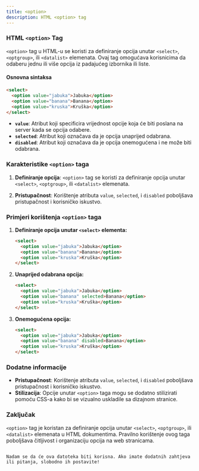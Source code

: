 ```yaml
---
title: <option>
description: HTML <option> tag
---
```


### HTML `<option>` Tag

`<option>` tag u HTML-u se koristi za definiranje opcija unutar `<select>`, `<optgroup>`, ili `<datalist>` elemenata. Ovaj tag omogućava korisnicima da odaberu jednu ili više opcija iz padajućeg izbornika ili liste.

#### Osnovna sintaksa

```html
<select>
  <option value="jabuka">Jabuka</option>
  <option value="banana">Banana</option>
  <option value="kruska">Kruška</option>
</select>
```

- **`value`**: Atribut koji specificira vrijednost opcije koja će biti poslana na server kada se opcija odabere.
- **`selected`**: Atribut koji označava da je opcija unaprijed odabrana.
- **`disabled`**: Atribut koji označava da je opcija onemogućena i ne može biti odabrana.

### Karakteristike `<option>` taga

1. **Definiranje opcija**:
   `<option>` tag se koristi za definiranje opcija unutar `<select>`, `<optgroup>`, ili `<datalist>` elemenata.

2. **Pristupačnost**:
   Korištenje atributa `value`, `selected`, i `disabled` poboljšava pristupačnost i korisničko iskustvo.

### Primjeri korištenja `<option>` taga

1. **Definiranje opcija unutar `<select>` elementa:**

   ```html
   <select>
     <option value="jabuka">Jabuka</option>
     <option value="banana">Banana</option>
     <option value="kruska">Kruška</option>
   </select>
   ```

2. **Unaprijed odabrana opcija:**

   ```html
   <select>
     <option value="jabuka">Jabuka</option>
     <option value="banana" selected>Banana</option>
     <option value="kruska">Kruška</option>
   </select>
   ```

3. **Onemogućena opcija:**
   ```html
   <select>
     <option value="jabuka">Jabuka</option>
     <option value="banana" disabled>Banana</option>
     <option value="kruska">Kruška</option>
   </select>
   ```

### Dodatne informacije

- **Pristupačnost**: Korištenje atributa `value`, `selected`, i `disabled` poboljšava pristupačnost i korisničko iskustvo.
- **Stilizacija**: Opcije unutar `<option>` taga mogu se dodatno stilizirati pomoću CSS-a kako bi se vizualno uskladile sa dizajnom stranice.

### Zaključak

`<option>` tag je koristan za definiranje opcija unutar `<select>`, `<optgroup>`, ili `<datalist>` elemenata u HTML dokumentima. Pravilno korištenje ovog taga poboljšava čitljivost i organizaciju opcija na web stranicama.

```

Nadam se da će ova datoteka biti korisna. Ako imate dodatnih zahtjeva ili pitanja, slobodno ih postavite!
```
